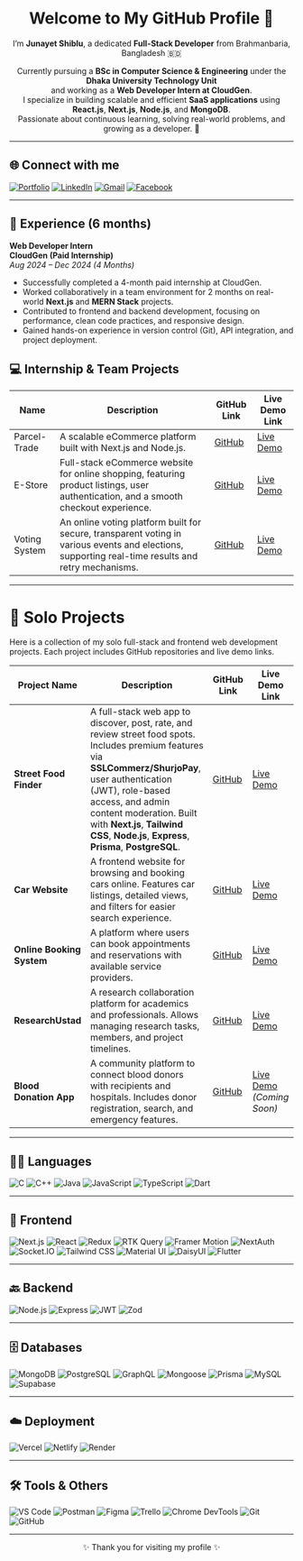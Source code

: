 <h1 align="center">Welcome to My GitHub Profile 👋</h1>

<p align="center">
  I’m <strong>Junayet Shiblu</strong>, a dedicated <strong>Full-Stack Developer</strong> from Brahmanbaria, Bangladesh 🇧🇩
</p>

<p align="center">
  Currently pursuing a <strong>BSc in Computer Science & Engineering</strong> under the <strong> Dhaka University Technology Unit </strong><br>
  and working as a <strong>Web Developer Intern at CloudGen</strong>.<br>
  I specialize in building scalable and efficient <strong>SaaS applications</strong> using <strong>React.js</strong>, <strong>Next.js</strong>, <strong>Node.js</strong>, and <strong>MongoDB</strong>. <br>
  Passionate about continuous learning, solving real-world problems, and growing as a developer. 🚀
</p>



---

## 🌐 Connect with me

[![Portfolio](https://img.shields.io/badge/Portfolio-000?style=for-the-badge&logo=vercel&logoColor=white)](https://junayet73.netlify.app/)
[![LinkedIn](https://img.shields.io/badge/LinkedIn-0A66C2?style=for-the-badge&logo=linkedin&logoColor=white)](https://www.linkedin.com/in/jsjunayet/)
[![Gmail](https://img.shields.io/badge/Gmail-D14836?style=for-the-badge&logo=gmail&logoColor=white)](mailto:junayetshiblu0@gmail.com)
[![Facebook](https://img.shields.io/badge/Facebook-1877F2?style=for-the-badge&logo=facebook&logoColor=white)](https://www.facebook.com/jsjunayet73/)

---

## 💼 Experience (6 months)

**Web Developer Intern**  
**CloudGen (Paid Internship)**  
*Aug 2024 – Dec 2024 (4 Months)*  
- Successfully completed a 4-month paid internship at CloudGen.  
- Worked collaboratively in a team environment for 2 months on real-world **Next.js** and **MERN Stack** projects.  
- Contributed to frontend and backend development, focusing on performance, clean code practices, and responsive design.  
- Gained hands-on experience in version control (Git), API integration, and project deployment.

## 💻 Internship & Team Projects

| Name          | Description                                                                 | GitHub Link                                                 | Live Demo Link                                            |
|---------------|-----------------------------------------------------------------------------|-------------------------------------------------------------|-----------------------------------------------------------|
| Parcel-Trade  | A scalable eCommerce platform built with Next.js and Node.js.               | [GitHub](https://github.com/junayetshiblu/gen-tranz)        | [Live Demo](https://parcel-trade.vercel.app/)             |
| E-Store       | Full-stack eCommerce website for online shopping, featuring product listings, user authentication, and a smooth checkout experience. | [GitHub](https://github.com/abidt20ahmed/e-store)           | [Live Demo](https://e-store-green.vercel.app/)            |
| Voting System | An online voting platform built for secure, transparent voting in various events and elections, supporting real-time results and retry mechanisms. | [GitHub](https://github.com/dreamwarrior6m/Electronic-Voting-System) | [Live Demo](https://electronic-voting-system-beta.vercel.app/) |

---

# 💼 Solo Projects

Here is a collection of my solo full-stack and frontend web development projects. Each project includes GitHub repositories and live demo links.

| Project Name                 | Description                                                                                                                                     | GitHub Link                                                                                  | Live Demo Link                                             |
|-----------------------------|-------------------------------------------------------------------------------------------------------------------------------------------------|-----------------------------------------------------------------------------------------------|------------------------------------------------------------|
| **Street Food Finder**      | A full-stack web app to discover, post, rate, and review street food spots. Includes premium features via **SSLCommerz/ShurjoPay**, user authentication (JWT), role-based access, and admin content moderation. Built with **Next.js**, **Tailwind CSS**, **Node.js**, **Express**, **Prisma**, **PostgreSQL**. | [GitHub](https://github.com/jsjunayet/street_food_frontend)                                 | [Live Demo](https://streegrub.vercel.app/)                 |
| **Car Website**             | A frontend website for browsing and booking cars online. Features car listings, detailed views, and filters for easier search experience.       | [GitHub](https://github.com/jsjunayet/car_website)                                           | [Live Demo](https://incredible-muffin-bdd553.netlify.app/) |
| **Online Booking System**   | A platform where users can book appointments and reservations with available service providers.                                                  | [GitHub](https://github.com/jsjunayet/BookingWebsite)                                        | [Live Demo](https://client-inky-alpha.vercel.app/)         |
| **ResearchUstad**           | A research collaboration platform for academics and professionals. Allows managing research tasks, members, and project timelines.               | [GitHub](https://github.com/jsjunayet/researchustad_backend)                                 | [Live Demo](https://r-ustad.vercel.app/)                   |
| **Blood Donation App**      | A community platform to connect blood donors with recipients and hospitals. Includes donor registration, search, and emergency features.         | [GitHub](https://github.com/jsjunayet/blood_donation_project)                                | [Live Demo](#) *(Coming Soon)*                            |

---

## 🧑‍💻 Languages
![C](https://img.shields.io/badge/C-00599C?style=for-the-badge&logo=c&logoColor=white)
![C++](https://img.shields.io/badge/C++-004482?style=for-the-badge&logo=cplusplus&logoColor=white)
![Java](https://img.shields.io/badge/Java-ED8B00?style=for-the-badge&logo=java&logoColor=white)
![JavaScript](https://img.shields.io/badge/JavaScript-F7DF1E?style=for-the-badge&logo=javascript&logoColor=black)
![TypeScript](https://img.shields.io/badge/TypeScript-007ACC?style=for-the-badge&logo=typescript&logoColor=white)
![Dart](https://img.shields.io/badge/Dart-0175C2?style=for-the-badge&logo=dart&logoColor=white)


---

## 🎨 Frontend
![Next.js](https://img.shields.io/badge/Next.js-000000?style=for-the-badge&logo=next.js&logoColor=white)
![React](https://img.shields.io/badge/React-61DAFB?style=for-the-badge&logo=react&logoColor=black)
![Redux](https://img.shields.io/badge/Redux-764ABC?style=for-the-badge&logo=redux&logoColor=white)
![RTK Query](https://img.shields.io/badge/RTK_Query-764ABC?style=for-the-badge&logo=redux&logoColor=white)
![Framer Motion](https://img.shields.io/badge/Framer_Motion-EF00FF?style=for-the-badge&logo=framer&logoColor=white)
![NextAuth](https://img.shields.io/badge/NextAuth-2D2D2D?style=for-the-badge&logo=next.js&logoColor=white)
![Socket.IO](https://img.shields.io/badge/Socket.io-010101?style=for-the-badge&logo=socket.io&logoColor=white)
![Tailwind CSS](https://img.shields.io/badge/Tailwind-38B2AC?style=for-the-badge&logo=tailwindcss&logoColor=white)
![Material UI](https://img.shields.io/badge/Material_UI-0081CB?style=for-the-badge&logo=mui&logoColor=white)
![DaisyUI](https://img.shields.io/badge/DaisyUI-FFA500?style=for-the-badge&logo=daisyui&logoColor=white)
![Flutter](https://img.shields.io/badge/Flutter-02569B?style=for-the-badge&logo=flutter&logoColor=white)


---

## 🔙 Backend
![Node.js](https://img.shields.io/badge/Node.js-339933?style=for-the-badge&logo=nodedotjs&logoColor=white)
![Express](https://img.shields.io/badge/Express-000?style=for-the-badge&logo=express&logoColor=white)
![JWT](https://img.shields.io/badge/JWT-000000?style=for-the-badge&logo=JSON%20web%20tokens&logoColor=white)
![Zod](https://img.shields.io/badge/Zod-4B5563?style=for-the-badge&logo=zod&logoColor=white)

---

## 🗄️ Databases
![MongoDB](https://img.shields.io/badge/MongoDB-47A248?style=for-the-badge&logo=mongodb&logoColor=white)
![PostgreSQL](https://img.shields.io/badge/PostgreSQL-336791?style=for-the-badge&logo=postgresql&logoColor=white)
![GraphQL](https://img.shields.io/badge/GraphQL-E10098?style=for-the-badge&logo=graphql&logoColor=white)
![Mongoose](https://img.shields.io/badge/Mongoose-800000?style=for-the-badge&logo=mongoose&logoColor=white)
![Prisma](https://img.shields.io/badge/Prisma-2D3748?style=for-the-badge&logo=prisma&logoColor=white)
![MySQL](https://img.shields.io/badge/MySQL-00758F?style=for-the-badge&logo=mysql&logoColor=white)
![Supabase](https://img.shields.io/badge/Supabase-3ECF8E?style=for-the-badge&logo=supabase&logoColor=white)

---

## ☁️ Deployment
![Vercel](https://img.shields.io/badge/Vercel-000000?style=for-the-badge&logo=vercel&logoColor=white)
![Netlify](https://img.shields.io/badge/Netlify-00C7B7?style=for-the-badge&logo=netlify&logoColor=white)
![Render](https://img.shields.io/badge/Render-46E3B7?style=for-the-badge&logo=render&logoColor=black)

---

## 🛠️ Tools & Others
![VS Code](https://img.shields.io/badge/VS_Code-007ACC?style=for-the-badge&logo=visual-studio-code&logoColor=white)
![Postman](https://img.shields.io/badge/Postman-FF6C37?style=for-the-badge&logo=postman&logoColor=white)
![Figma](https://img.shields.io/badge/Figma-F24E1E?style=for-the-badge&logo=figma&logoColor=white)
![Trello](https://img.shields.io/badge/Trello-0052CC?style=for-the-badge&logo=trello&logoColor=white)
![Chrome DevTools](https://img.shields.io/badge/Chrome_DevTools-4285F4?style=for-the-badge&logo=googlechrome&logoColor=white)
![Git](https://img.shields.io/badge/Git-F05032?style=for-the-badge&logo=git&logoColor=white)
![GitHub](https://img.shields.io/badge/GitHub-181717?style=for-the-badge&logo=github&logoColor=white)

---

<p align="center">✨ Thank you for visiting my profile ✨</p>
